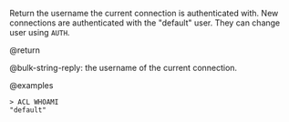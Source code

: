 Return the username the current connection is authenticated with.
New connections are authenticated with the "default" user. They
can change user using `AUTH`.

@return

@bulk-string-reply: the username of the current connection.

@examples

```
> ACL WHOAMI
"default"
```
